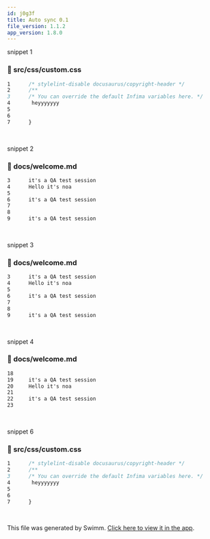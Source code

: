 ```yaml
---
id: j0g3f
title: Auto sync 0.1
file_version: 1.1.2
app_version: 1.8.0
---
```


snippet 1
<!-- NOTE-swimm-snippet: the lines below link your snippet to Swimm -->
### 📄 src/css/custom.css
```css
1      /* stylelint-disable docusaurus/copyright-header */
2      /**
3      /* You can override the default Infima variables here. */
4       heyyyyyyy
5      
6      
7      }
```

<br/>

snippet 2
<!-- NOTE-swimm-snippet: the lines below link your snippet to Swimm -->
### 📄 docs/welcome.md
```markdown
3      it's a QA test session 
4      Hello it's noa
5      
6      it's a QA test session 
7      
8      
9      it's a QA test session 
```

<br/>

snippet 3
<!-- NOTE-swimm-snippet: the lines below link your snippet to Swimm -->
### 📄 docs/welcome.md
```markdown
3      it's a QA test session 
4      Hello it's noa
5      
6      it's a QA test session 
7      
8      
9      it's a QA test session 
```

<br/>

snippet 4
<!-- NOTE-swimm-snippet: the lines below link your snippet to Swimm -->
### 📄 docs/welcome.md
```markdown
18     
19     it's a QA test session 
20     Hello it's noa
21     
22     it's a QA test session 
23     
```

<br/>

snippet 6
<!-- NOTE-swimm-snippet: the lines below link your snippet to Swimm -->
### 📄 src/css/custom.css
```css
1      /* stylelint-disable docusaurus/copyright-header */
2      /**
3      /* You can override the default Infima variables here. */
4       heyyyyyyy
5      
6      
7      }
```

<br/>

This file was generated by Swimm. [Click here to view it in the app](http://localhost:5000/repos/Z2l0aHViJTNBJTNBTm9hUmVwbyUzQSUzQU5vYW96ZXI=/docs/j0g3f).
